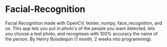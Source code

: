# Facial-Recognition
Facial Recognition made with OpenCV,  tkinter, numpy, face_recognition, and os. This app lets you put in photo's of the people you want detected, lets you choose a test photo, and recognises with 100% accuracy the name of the person. By Henry Boisdequin (1 month, 2 weeks into programming).

